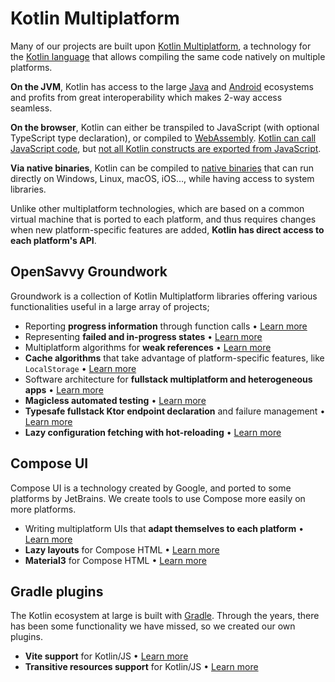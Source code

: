 # Kotlin Multiplatform

Many of our projects are built upon [Kotlin Multiplatform](https://kotlinlang.org/docs/multiplatform.html), a technology for the [Kotlin language](https://kotlinlang.org/docs/kotlin-tour-welcome.html) that allows compiling the same code natively on multiple platforms.

**On the JVM**, Kotlin has access to the large [Java](https://kotlinlang.org/docs/server-overview.html) and [Android](https://kotlinlang.org/docs/android-overview.html) ecosystems and profits from great interoperability which makes 2-way access seamless.

**On the browser**, Kotlin can either be transpiled to JavaScript (with optional TypeScript type declaration), or compiled to [WebAssembly](https://kotlinlang.org/docs/wasm-overview.html). [Kotlin can call JavaScript code](https://kotlinlang.org/docs/js-interop.html), but [not all Kotlin constructs are exported from JavaScript](https://kotlinlang.org/docs/js-to-kotlin-interop.html).

**Via native binaries**, Kotlin can be compiled to [native binaries](https://kotlinlang.org/docs/native-overview.html) that can run directly on Windows, Linux, macOS, iOS…, while having access to system libraries. 

Unlike other multiplatform technologies, which are based on a common virtual machine that is ported to each platform, and thus requires changes when new platform-specific features are added, **Kotlin has direct access to each platform's API**.

## OpenSavvy Groundwork

Groundwork is a collection of Kotlin Multiplatform libraries offering various functionalities useful in a large array of projects;

<div class="grid cards" markdown>

- Reporting **progress information** through function calls • [Learn more](groundwork/pedestal-progress.md)
- Representing **failed and in-progress states** • [Learn more](groundwork/pedestal-progress.md)
- Multiplatform algorithms for **weak references** • [Learn more](groundwork/pedestal-weak.md)
- **Cache algorithms** that take advantage of platform-specific features, like `LocalStorage` • [Learn more](groundwork/pedestal-cache.md)
- Software architecture for **fullstack multiplatform and heterogeneous apps** • [Learn more](groundwork/backbone.md)
- **Magicless automated testing** • [Learn more](groundwork/prepared.md)
- **Typesafe fullstack Ktor endpoint declaration** and failure management • [Learn more](groundwork/spine.md)
- **Lazy configuration fetching with hot-reloading** • [Learn more](groundwork/indolent.md)

</div>

## Compose UI

Compose UI is a technology created by Google, and ported to some platforms by JetBrains. We create tools to use Compose more easily on more platforms.

<div class="grid cards" markdown>

- Writing multiplatform UIs that **adapt themselves to each platform** • [Learn more](ui/decouple.md)
- **Lazy layouts** for Compose HTML • [Learn more](ui/lazy-layouts.md)
- **Material3** for Compose HTML • [Learn more](ui/material3.md)

</div>

## Gradle plugins

The Kotlin ecosystem at large is built with [Gradle](https://gradle.org/). Through the years, there has been some functionality we have missed, so we created our own plugins.

<div class="grid cards" markdown>

- **Vite support** for Kotlin/JS • [Learn more](gradle/vite.md)
- **Transitive resources support** for Kotlin/JS • [Learn more](gradle/kjs-resources.md)

</div>
